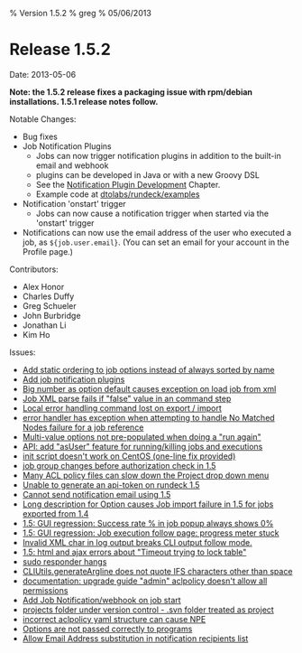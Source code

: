% Version 1.5.2
% greg
% 05/06/2013

Release 1.5.2
===========

Date: 2013-05-06

**Note: the 1.5.2 release fixes a packaging issue with rpm/debian installations.  1.5.1 release notes follow.**

Notable Changes:

* Bug fixes
* Job Notification Plugins
    * Jobs can now trigger notification plugins in addition to the built-in email and webhook
    * plugins can be developed in Java or with a new Groovy DSL
    * See the [Notification Plugin Development](/developer/01-plugin-development.md) Chapter.
    * Example code at [dtolabs/rundeck/examples](https://github.com/dtolabs/rundeck/tree/development/examples)
* Notification 'onstart' trigger
    * Jobs can now cause a notification trigger when started via the 'onstart' trigger
* Notifications can now use the email address of the user who executed a job, as `${job.user.email}`. (You can set an email for your account in the Profile page.)

Contributors:

* Alex Honor
* Charles Duffy
* Greg Schueler
* John Burbridge
* Jonathan Li
* Kim Ho

Issues:

* [Add static ordering to job options instead of always sorted by name](https://github.com/dtolabs/rundeck/issues/361)
* [Add job notification plugins](https://github.com/dtolabs/rundeck/issues/360)
* [Big number as option default causes exception on load job from xml](https://github.com/dtolabs/rundeck/issues/356)
* [Job XML parse fails if "false" value in an command step](https://github.com/dtolabs/rundeck/issues/353)
* [Local error handling command lost on export / import](https://github.com/dtolabs/rundeck/issues/351)
* [error handler has exception when attempting to handle No Matched Nodes failure for a job reference](https://github.com/dtolabs/rundeck/issues/350)
* [Multi-value options not pre-populated when doing a "run again"](https://github.com/dtolabs/rundeck/issues/346)
* [API: add "asUser" feature for running/killing jobs and executions](https://github.com/dtolabs/rundeck/issues/341)
* [init script doesn't work on CentOS (one-line fix provided)](https://github.com/dtolabs/rundeck/issues/338)
* [job group changes before authorization check in 1.5](https://github.com/dtolabs/rundeck/issues/330)
* [Many ACL policy files can slow down the Project drop down menu](https://github.com/dtolabs/rundeck/issues/328)
* [Unable to generate an api-token on rundeck 1.5](https://github.com/dtolabs/rundeck/issues/327)
* [Cannot send notification email using 1.5](https://github.com/dtolabs/rundeck/issues/325)
* [Long description for Option causes Job import failure in 1.5 for jobs exported from 1.4](https://github.com/dtolabs/rundeck/issues/320)
* [1.5: GUI regression: Success rate % in job popup always shows 0%](https://github.com/dtolabs/rundeck/issues/316)
* [1.5: GUI regression: Job execution follow page: progress meter stuck](https://github.com/dtolabs/rundeck/issues/315)
* [Invalid XML char in log output breaks CLI output follow mode.](https://github.com/dtolabs/rundeck/issues/313)
* [1.5: html and ajax errors about "Timeout trying to lock table"](https://github.com/dtolabs/rundeck/issues/312)
* [sudo responder hangs](https://github.com/dtolabs/rundeck/issues/311)
* [CLIUtils.generateArgline does not quote IFS characters other than space](https://github.com/dtolabs/rundeck/issues/298)
* [documentation: upgrade guide "admin" aclpolicy doesn't allow all permissions](https://github.com/dtolabs/rundeck/issues/280)
* [Add Job Notification/webhook on job start](https://github.com/dtolabs/rundeck/issues/250)
* [projects folder under version control - .svn folder treated as project](https://github.com/dtolabs/rundeck/issues/209)
* [incorrect aclpolicy yaml structure can cause NPE](https://github.com/dtolabs/rundeck/issues/206)
* [Options are not passed correctly to programs](https://github.com/dtolabs/rundeck/issues/201)
* [Allow Email Address substitution in notification recipients list](https://github.com/dtolabs/rundeck/issues/165)
